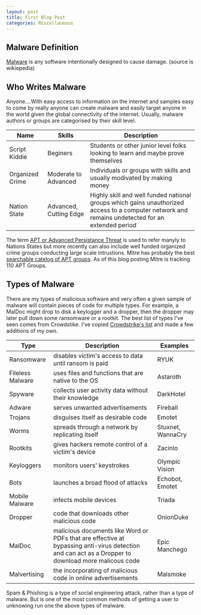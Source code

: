 ```yaml
---
layout: post
title: First Blog Post
categories: Miscellaneous
---
```


## Malware Definition

[Malware](https://en.wikipedia.org/wiki/Malware) is any software intentionally designed to cause damage.  (source is wikiepedia)

## Who Writes Malware

Anyone....With easy access to information on the internet and samples easy to come by really anyone can create malware and easily target anyone in the world given the global connectivity of the internet. Usually, malware authors or groups are categorised by their skill level.

| Name  | Skills  |  Description |
|---|---|---|
| Script Kiddie  | Beginers  |  Students or other junior level folks looking to learn and maybe prove themselves |
| Organized Crime  | Moderate to Advanced  | Individuals or groups with skills and usually modivated by making money  |
| Nation State  | Advanced, Cutting Edge  |  Highly skill and well funded national  groups which gains unauthorized access to a computer network and remains undetected for an extended period

The term [APT or Advanced Persistance Threat](https://en.wikipedia.org/wiki/Advanced_persistent_threat) is used to refer manyly to Nations States but more recently can also include well funded organized crime groups conducting large scale intrustions. Mitre has probably the best [searchable catelog of APT groups](https://attack.mitre.org/groups/). As of this blog posting Mitre is tracking 110 APT Groups. 

## Types of Malware

There are my types of malicious software and very often a given sample of malware will contain pieces of code for multiple types. For example, a MalDoc might drop to disk a keylogger and a dropper, then the dropper may later pull down some ransomware or a rootkit. The best list of types I've seen comes from Crowdstike. I've copied [Crowdstrike's list](https://www.crowdstrike.com/epp-101/types-of-malware/) and made a few additions of my own. 

| Type | Description | Examples |
|---|---|---|
| Ransomware | disables victim's access to data until ransom is paid |  RYUK |
| Fileless Malware |  uses files and functions that are native to the OS | Astaroth  |
| Spyware  | collects user activity data without their knowledge  |  DarkHotel |
| Adware  | serves unwanted advertisements  |  Fireball |
| Trojans  |  disguises itself as desirable code | Emotet  |
| Worms  |  spreads through a network by replicating itself |  Stuxnet, WannaCry |
| Rootkits  | gives hackers remote control of a victim's device  | Zacinlo  |
| Keyloggers  | monitors users' keystrokes  |  Olympic Vision |
| Bots  |  launches a broad flood of attacks  | Echobot, Emotet  |
| Mobile Malware  |  infects mobile devices |  Triada |
| Dropper  | code that downloads other malicious code  |  OnionDuke |
| MalDoc  | malicious documents like Word or PDFs that are effective at bypassing anti-virus detection and can act as a Dropper to download more malicous code  | Epic Manchego  |
| Malvertising  |  the incorporating of malicious code in online advertisements  | Malsmoke  |


Spam & Phishing is a type of social engineering attack, rather than a type of malware. But is one of the most common methods of getting a user to unknowing run one the above types of malware. 